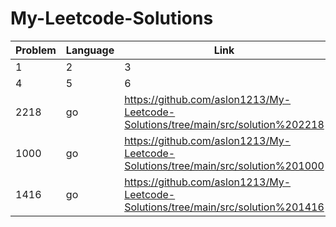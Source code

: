 # My-Leetcode-Solutions

| Problem | Language | Link                                                                             |
| ------- | -------- | -------------------------------------------------------------------------------- |
| 1       | 2        | 3                                                                                |
| 4       | 5        | 6                                                                                |
| 2218    | go       | https://github.com/aslon1213/My-Leetcode-Solutions/tree/main/src/solution%202218 |
| 1000    | go       | https://github.com/aslon1213/My-Leetcode-Solutions/tree/main/src/solution%201000 |
| 1416 | go |https://github.com/aslon1213/My-Leetcode-Solutions/tree/main/src/solution%201416 |

